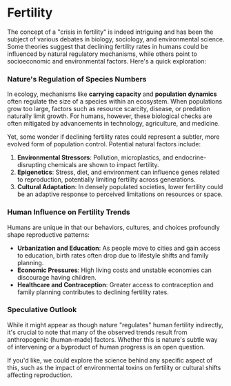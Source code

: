 # Fertility

The concept of a "crisis in fertility" is indeed intriguing and has been the subject of various debates in biology, sociology, and environmental science. Some theories suggest that declining fertility rates in humans could be influenced by natural regulatory mechanisms, while others point to socioeconomic and environmental factors. Here's a quick exploration:

### **Nature's Regulation of Species Numbers**

In ecology, mechanisms like **carrying capacity** and **population dynamics** often regulate the size of a species within an ecosystem. When populations grow too large, factors such as resource scarcity, disease, or predation naturally limit growth. For humans, however, these biological checks are often mitigated by advancements in technology, agriculture, and medicine.

Yet, some wonder if declining fertility rates could represent a subtler, more evolved form of population control. Potential natural factors include:

1. **Environmental Stressors**: Pollution, microplastics, and endocrine-disrupting chemicals are shown to impact fertility.
2. **Epigenetics**: Stress, diet, and environment can influence genes related to reproduction, potentially limiting fertility across generations.
3. **Cultural Adaptation**: In densely populated societies, lower fertility could be an adaptive response to perceived limitations on resources or space.

### **Human Influence on Fertility Trends**

Humans are unique in that our behaviors, cultures, and choices profoundly shape reproductive patterns:

-   **Urbanization and Education**: As people move to cities and gain access to education, birth rates often drop due to lifestyle shifts and family planning.
-   **Economic Pressures**: High living costs and unstable economies can discourage having children.
-   **Healthcare and Contraception**: Greater access to contraception and family planning contributes to declining fertility rates.

### **Speculative Outlook**

While it might appear as though nature "regulates" human fertility indirectly, it's crucial to note that many of the observed trends result from anthropogenic (human-made) factors. Whether this is nature's subtle way of intervening or a byproduct of human progress is an open question.

If you'd like, we could explore the science behind any specific aspect of this, such as the impact of environmental toxins on fertility or cultural shifts affecting reproduction.
